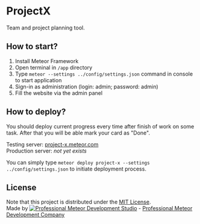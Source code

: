 # ProjectX
Team and project planning tool.


## How to start?
1. Install Meteor Framework
2. Open terminal in `/app` directory
3. Type `meteor --settings ../config/settings.json` command in console to start application
4. Sign-in as administration (login: admin; password: admin)
5. Fill the website via the admin panel


## How to deploy?
You should deploy current progress every time after finish of work on some task.
After that you will be able mark your card as "Done".

Testing server: [project-x.meteor.com](http://project-x.meteor.com/)  
Production server: *not yet exists*

You can simply type `meteor deploy project-x --settings ../config/settings.json` to initiate deployment process.

## License
Note that this project is distributed under the [MIT License](LICENSE).  
Made by [![Professional Meteor Development Studio](http://s30.postimg.org/jfno1g71p/jss_xs.png)](https://jssolutionsdev.com) - [Professional Meteor Development Company](https://jssolutionsdev.com)
